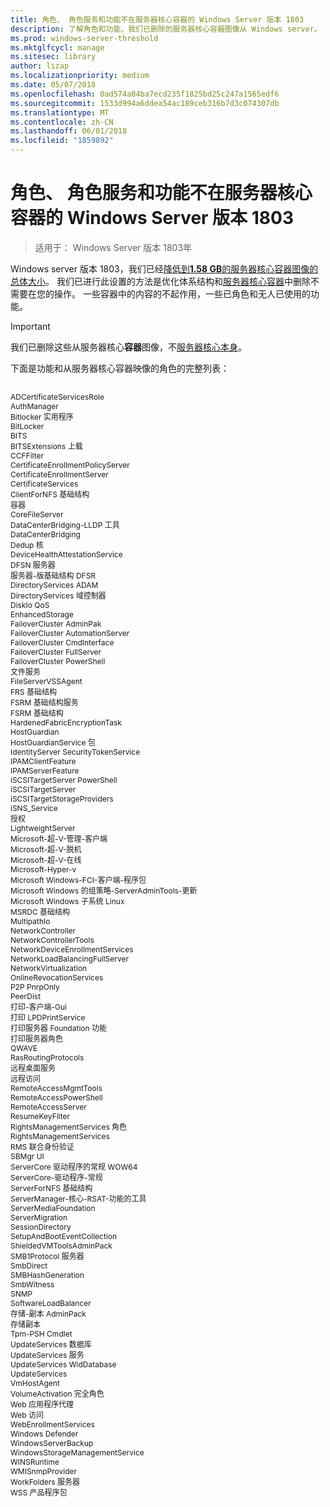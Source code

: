 ```yaml
---
title: 角色、 角色服务和功能不在服务器核心容器的 Windows Server 版本 1803
description: 了解角色和功能，我们已删除的服务器核心容器图像从 Windows server。
ms.prod: windows-server-threshold
ms.mktglfcycl: manage
ms.sitesec: library
author: lizap
ms.localizationpriority: medium
ms.date: 05/07/2018
ms.openlocfilehash: 0ad574a04ba7ecd235f1825bd25c247a1565edf6
ms.sourcegitcommit: 1533d994a6ddea54ac189ceb316b7d3c074307db
ms.translationtype: MT
ms.contentlocale: zh-CN
ms.lasthandoff: 06/01/2018
ms.locfileid: "1859892"
---
```

# <a name="roles-role-services-and-features-not-in-server-core-containers---windows-server-version-1803"></a>角色、 角色服务和功能不在服务器核心容器的 Windows Server 版本 1803

> 适用于： Windows Server 版本 1803年

Windows server 版本 1803，我们已经[降低到**1.58 GB**的服务器核心容器图像的总体大小](https://blogs.technet.microsoft.com/virtualization/2018/01/22/a-smaller-windows-server-core-container-with-better-application-compatibility/)。 我们已进行此设置的方法是优化体系结构和[服务器核心容器](https://docs.microsoft.com/virtualization/windowscontainers/about/)中删除不需要在您的操作。 一些容器中的内容的不起作用，一些已角色和无人已使用的功能。 

> [!IMPORTANT]
> 我们已删除这些从服务器核心**容器**图像，不[服务器核心本身](server-core-roles-and-services.md)。 

下面是功能和从服务器核心容器映像的角色的完整列表：

<div style='font-size:9.0pt'>

<br>ADCertificateServicesRole
<br>AuthManager
<br>Bitlocker 实用程序
<br>BitLocker
<br>BITS
<br>BITSExtensions 上载
<br>CCFFilter
<br>CertificateEnrollmentPolicyServer
<br>CertificateEnrollmentServer
<br>CertificateServices
<br>ClientForNFS 基础结构
<br>容器
<br>CoreFileServer
<br>DataCenterBridging-LLDP 工具
<br>DataCenterBridging
<br>Dedup 核
<br>DeviceHealthAttestationService
<br>DFSN 服务器
<br>服务器-版基础结构 DFSR
<br>DirectoryServices ADAM
<br>DirectoryServices 域控制器
<br>DiskIo QoS
<br>EnhancedStorage
<br>FailoverCluster AdminPak
<br>FailoverCluster AutomationServer
<br>FailoverCluster CmdInterface
<br>FailoverCluster FullServer
<br>FailoverCluster PowerShell
<br>文件服务
<br>FileServerVSSAgent
<br>FRS 基础结构
<br>FSRM 基础结构服务
<br>FSRM 基础结构
<br>HardenedFabricEncryptionTask
<br>HostGuardian
<br>HostGuardianService 包
<br>IdentityServer SecurityTokenService
<br>IPAMClientFeature
<br>IPAMServerFeature
<br>iSCSITargetServer PowerShell
<br>iSCSITargetServer
<br>iSCSITargetStorageProviders
<br>iSNS_Service
<br>授权
<br>LightweightServer
<br>Microsoft-超-V-管理-客户端
<br>Microsoft-超-V-脱机
<br>Microsoft-超-V-在线
<br>Microsoft-Hyper-v
<br>Microsoft Windows-FCI-客户端-程序包
<br>Microsoft Windows 的组策略-ServerAdminTools-更新
<br>Microsoft Windows 子系统 Linux
<br>MSRDC 基础结构
<br>MultipathIo
<br>NetworkController
<br>NetworkControllerTools
<br>NetworkDeviceEnrollmentServices
<br>NetworkLoadBalancingFullServer
<br>NetworkVirtualization
<br>OnlineRevocationServices
<br>P2P PnrpOnly
<br>PeerDist
<br>打印-客户端-Gui
<br>打印 LPDPrintService
<br>打印服务器 Foundation 功能
<br>打印服务器角色
<br>QWAVE
<br>RasRoutingProtocols
<br>远程桌面服务
<br>远程访问
<br>RemoteAccessMgmtTools
<br>RemoteAccessPowerShell
<br>RemoteAccessServer
<br>ResumeKeyFilter
<br>RightsManagementServices 角色
<br>RightsManagementServices
<br>RMS 联合身份验证
<br>SBMgr UI
<br>ServerCore 驱动程序的常规 WOW64
<br>ServerCore-驱动程序-常规
<br>ServerForNFS 基础结构
<br>ServerManager-核心-RSAT-功能的工具
<br>ServerMediaFoundation
<br>ServerMigration
<br>SessionDirectory
<br>SetupAndBootEventCollection
<br>ShieldedVMToolsAdminPack
<br>SMB1Protocol 服务器
<br>SmbDirect
<br>SMBHashGeneration
<br>SmbWitness
<br>SNMP
<br>SoftwareLoadBalancer
<br>存储-副本 AdminPack
<br>存储副本
<br>Tpm-PSH Cmdlet
<br>UpdateServices 数据库
<br>UpdateServices 服务
<br>UpdateServices WidDatabase
<br>UpdateServices
<br>VmHostAgent
<br>VolumeActivation 完全角色
<br>Web 应用程序代理
<br>Web 访问
<br>WebEnrollmentServices
<br>Windows Defender
<br>WindowsServerBackup
<br>WindowsStorageManagementService
<br>WINSRuntime
<br>WMISnmpProvider
<br>WorkFolders 服务器
<br>WSS 产品程序包

</div>